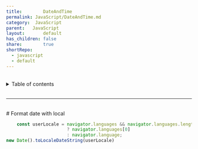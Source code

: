 ```yaml
---
title:        DateAndTime
permalink: JavaScript/DateAndTime.md
category:  JavaScript
parent:   JavaScript
layout:       default
has_children: false
share:        true
shortRepo:
  - javascript
  - default          
---
```



<br/>          

<details markdown="block">                
<summary>                
Table of contents                
</summary>                
{: .text-delta }                
1. TOC                
{:toc}                
</details>                

<br/>                

***                

<br/>
# Format date with local

```javascript
    const userLocale = navigator.languages && navigator.languages.length
                       ? navigator.languages[0]
                       : navigator.language;
new Date().toLocaleDateString(userLocale)
```